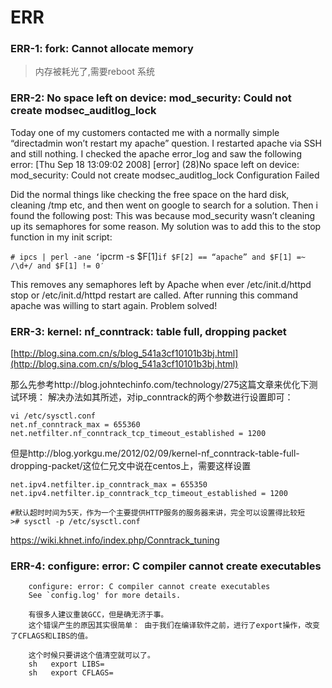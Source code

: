 
# ERR 
### ERR-1: fork: Cannot allocate memory
>内存被耗光了,需要reboot 系统


### ERR-2: No space left on device: mod_security: Could not create modsec_auditlog_lock
Today one of my customers contacted me with a normally simple “directadmin won’t restart my apache” question. I restarted apache via SSH and still nothing. I checked the apache error_log and saw the following error:
[Thu Sep 18 13:09:02 2008] [error] (28)No space left on device: mod_security: Could not create modsec_auditlog_lock
Configuration Failed

Did the normal things like checking the free space on the hard disk, cleaning /tmp etc, and then went on google to search for a solution. Then i found the following post:
This was because mod_security wasn’t cleaning up its semaphores for some reason. My solution was to add this to the stop function in my init script:

`# ipcs | perl -ane ‘`ipcrm -s $F[1]` if $F[2] == “apache” and $F[1] =~ /\d+/ and $F[1] != 0′  `

This removes any semaphores left by Apache when ever /etc/init.d/httpd stop or /etc/init.d/httpd restart are called.
After running this command apache was willing to start again. Problem solved!


### ERR-3: kernel: nf_conntrack: table full, dropping packet
[http://blog.sina.com.cn/s/blog_541a3cf10101b3bj.html](http://blog.sina.com.cn/s/blog_541a3cf10101b3bj.html)

那么先参考http://blog.johntechinfo.com/technology/275这篇文章来优化下测试环境：
解决办法如其所述，对ip_conntrack的两个参数进行设置即可：

    vi /etc/sysctl.conf
    net.nf_conntrack_max = 655360
    net.netfilter.nf_conntrack_tcp_timeout_established = 1200

但是http://blog.yorkgu.me/2012/02/09/kernel-nf_conntrack-table-full-dropping-packet/这位仁兄文中说在centos上，需要这样设置

    net.ipv4.netfilter.ip_conntrack_max = 655350
    net.ipv4.netfilter.ip_conntrack_tcp_timeout_established = 1200

    #默认超时时间为5天，作为一个主要提供HTTP服务的服务器来讲，完全可以设置得比较短
    ># sysctl -p /etc/sysctl.conf

https://wiki.khnet.info/index.php/Conntrack_tuning

### ERR-4: configure: error: C compiler cannot create executables
        configure: error: C compiler cannot create executables
        See `config.log' for more details.

        有很多人建议重装GCC，但是确无济于事。
        这个错误产生的原因其实很简单： 由于我们在编译软件之前，进行了export操作，改变了CFLAGS和LIBS的值。

        这个时候只要讲这个值清空就可以了。
        sh   export LIBS=
        sh   export CFLAGS=
